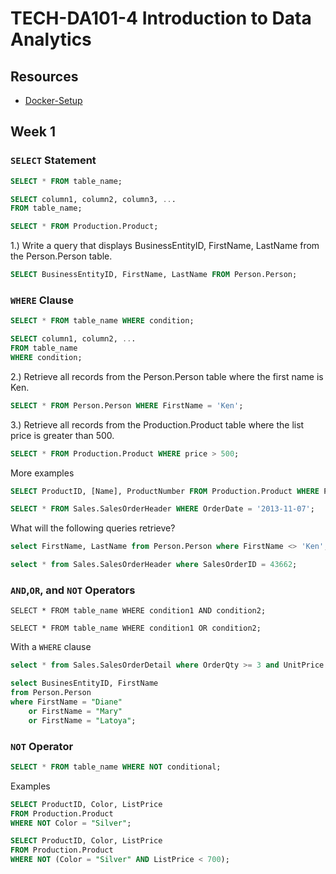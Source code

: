 # TECH-DA101-4 Introduction to Data Analytics  

## Resources 
  - [Docker-Setup](/Docker-Setup/)

## Week 1  
  
### `SELECT` Statement  

```sql
SELECT * FROM table_name;
```

```sql
SELECT column1, column2, column3, ... 
FROM table_name;
```

```sql
SELECT * FROM Production.Product;
```

1.) Write a query that displays BusinessEntityID, FirstName, LastName from the Person.Person table.  
  
```sql
SELECT BusinessEntityID, FirstName, LastName FROM Person.Person;
```

### `WHERE` Clause  
  
```sql
SELECT * FROM table_name WHERE condition;
```

```sql
SELECT column1, column2, ...
FROM table_name
WHERE condition;
```

2.) Retrieve all records from the Person.Person table where the first name is Ken.  
  
```sql
SELECT * FROM Person.Person WHERE FirstName = 'Ken';
```

3.) Retrieve all records from the Production.Product table where the list price is greater than 500.  
  
```sql
SELECT * FROM Production.Product WHERE price > 500;
```

More examples
```sql
SELECT ProductID, [Name], ProductNumber FROM Production.Product WHERE ProductNumber > 'N';

SELECT * FROM Sales.SalesOrderHeader WHERE OrderDate = '2013-11-07';
```

What will the following queries retrieve?
```sql
select FirstName, LastName from Person.Person where FirstName <> 'Ken';

select * from Sales.SalesOrderHeader where SalesOrderID = 43662;
```

### `AND`,`OR`, and `NOT` Operators

```
SELECT * FROM table_name WHERE condition1 AND condition2;

SELECT * FROM table_name WHERE condition1 OR condition2;  
```

With a `WHERE` clause
```sql
select * from Sales.SalesOrderDetail where OrderQty >= 3 and UnitPrice > 1800;

select BusinesEntityID, FirstName
from Person.Person
where FirstName = "Diane"
    or FirstName = "Mary"
    or FirstName = "Latoya";
```

### `NOT` Operator

```sql
SELECT * FROM table_name WHERE NOT conditional;
```

Examples

```sql
SELECT ProductID, Color, ListPrice
FROM Production.Product
WHERE NOT Color = "Silver";

SELECT ProductID, Color, ListPrice
FROM Production.Product
WHERE NOT (Color = "Silver" AND ListPrice < 700);
```










